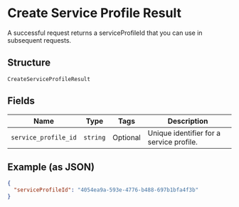 
# Create Service Profile Result

A successful request returns a serviceProfileId that you can use in subsequent requests.

## Structure

`CreateServiceProfileResult`

## Fields

| Name | Type | Tags | Description |
|  --- | --- | --- | --- |
| `service_profile_id` | `string` | Optional | Unique identifier for a service profile. |

## Example (as JSON)

```json
{
  "serviceProfileId": "4054ea9a-593e-4776-b488-697b1bfa4f3b"
}
```

